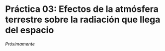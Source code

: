 # Práctica 03: Efectos de la atmósfera terrestre sobre la radiación que llega del espacio

*Próximamente*
